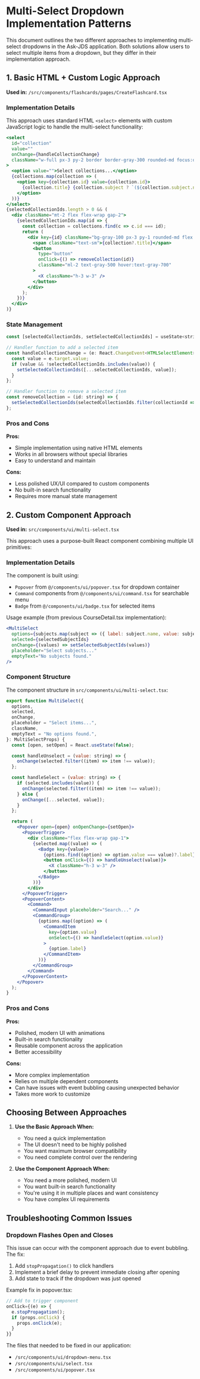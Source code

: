 # Multi-Select Dropdown Implementation Patterns

This document outlines the two different approaches to implementing multi-select dropdowns in the Ask-JDS application. Both solutions allow users to select multiple items from a dropdown, but they differ in their implementation approach.

## 1. Basic HTML + Custom Logic Approach

**Used in:** `/src/components/flashcards/pages/CreateFlashcard.tsx`

### Implementation Details

This approach uses standard HTML `<select>` elements with custom JavaScript logic to handle the multi-select functionality:

```jsx
<select
  id="collection"
  value=""
  onChange={handleCollectionChange}
  className="w-full px-3 py-2 border border-gray-300 rounded-md focus:outline-none focus:ring-[#F37022] focus:border-[#F37022]"
>
  <option value="">Select collections...</option>
  {collections.map(collection => (
    <option key={collection.id} value={collection.id}>
      {collection.title} {collection.subject ? `(${collection.subject.name})` : ''}
    </option>
  ))}
</select>
{selectedCollectionIds.length > 0 && (
  <div className="mt-2 flex flex-wrap gap-2">
    {selectedCollectionIds.map(id => {
      const collection = collections.find(c => c.id === id);
      return (
        <div key={id} className="bg-gray-100 px-3 py-1 rounded-md flex items-center">
          <span className="text-sm">{collection?.title}</span>
          <button 
            type="button" 
            onClick={() => removeCollection(id)}
            className="ml-2 text-gray-500 hover:text-gray-700"
          >
            <X className="h-3 w-3" />
          </button>
        </div>
      );
    })}
  </div>
)}
```

### State Management

```jsx
const [selectedCollectionIds, setSelectedCollectionIds] = useState<string[]>([]);

// Handler function to add a selected item
const handleCollectionChange = (e: React.ChangeEvent<HTMLSelectElement>) => {
  const value = e.target.value;
  if (value && !selectedCollectionIds.includes(value)) {
    setSelectedCollectionIds([...selectedCollectionIds, value]);
  }
};

// Handler function to remove a selected item
const removeCollection = (id: string) => {
  setSelectedCollectionIds(selectedCollectionIds.filter(collectionId => collectionId !== id));
};
```

### Pros and Cons

**Pros:**
- Simple implementation using native HTML elements
- Works in all browsers without special libraries
- Easy to understand and maintain

**Cons:**
- Less polished UX/UI compared to custom components
- No built-in search functionality
- Requires more manual state management

## 2. Custom Component Approach

**Used in:** `src/components/ui/multi-select.tsx`

This approach uses a purpose-built React component combining multiple UI primitives:

### Implementation Details

The component is built using:
- `Popover` from `@/components/ui/popover.tsx` for dropdown container
- `Command` components from `@/components/ui/command.tsx` for searchable menu
- `Badge` from `@/components/ui/badge.tsx` for selected items

Usage example (from previous CourseDetail.tsx implementation):

```jsx
<MultiSelect
  options={subjects.map(subject => ({ label: subject.name, value: subject.id }))}
  selected={selectedSubjectIds}
  onChange={(values) => setSelectedSubjectIds(values)}
  placeholder="Select subjects..."
  emptyText="No subjects found."
/>
```

### Component Structure

The component structure in `src/components/ui/multi-select.tsx`:

```jsx
export function MultiSelect({
  options,
  selected,
  onChange,
  placeholder = "Select items...",
  className,
  emptyText = "No options found.",
}: MultiSelectProps) {
  const [open, setOpen] = React.useState(false);

  const handleUnselect = (value: string) => {
    onChange(selected.filter((item) => item !== value));
  };

  const handleSelect = (value: string) => {
    if (selected.includes(value)) {
      onChange(selected.filter((item) => item !== value));
    } else {
      onChange([...selected, value]);
    }
  };

  return (
    <Popover open={open} onOpenChange={setOpen}>
      <PopoverTrigger>
        <div className="flex flex-wrap gap-1">
          {selected.map((value) => (
            <Badge key={value}>
              {options.find((option) => option.value === value)?.label}
              <button onClick={() => handleUnselect(value)}>
                <X className="h-3 w-3" />
              </button>
            </Badge>
          ))}
        </div>
      </PopoverTrigger>
      <PopoverContent>
        <Command>
          <CommandInput placeholder="Search..." />
          <CommandGroup>
            {options.map((option) => (
              <CommandItem
                key={option.value}
                onSelect={() => handleSelect(option.value)}
              >
                {option.label}
              </CommandItem>
            ))}
          </CommandGroup>
        </Command>
      </PopoverContent>
    </Popover>
  );
}
```

### Pros and Cons

**Pros:**
- Polished, modern UI with animations
- Built-in search functionality
- Reusable component across the application
- Better accessibility

**Cons:**
- More complex implementation
- Relies on multiple dependent components
- Can have issues with event bubbling causing unexpected behavior
- Takes more work to customize

## Choosing Between Approaches

1. **Use the Basic Approach When:**
   - You need a quick implementation
   - The UI doesn't need to be highly polished
   - You want maximum browser compatibility
   - You need complete control over the rendering

2. **Use the Component Approach When:**
   - You need a more polished, modern UI
   - You want built-in search functionality
   - You're using it in multiple places and want consistency
   - You have complex UI requirements

## Troubleshooting Common Issues

### Dropdown Flashes Open and Closes

This issue can occur with the component approach due to event bubbling. The fix:

1. Add `stopPropagation()` to click handlers
2. Implement a brief delay to prevent immediate closing after opening
3. Add state to track if the dropdown was just opened

Example fix in popover.tsx:
```jsx
// Add to trigger component
onClick={(e) => {
  e.stopPropagation();
  if (props.onClick) {
    props.onClick(e);
  }
}}
```

The files that needed to be fixed in our application:
- `/src/components/ui/dropdown-menu.tsx`
- `/src/components/ui/select.tsx`
- `/src/components/ui/popover.tsx` 
